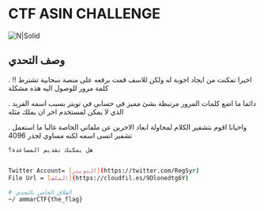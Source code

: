 # CTF ASIN CHALLENGE


![N|Solid](https://i.ibb.co/rttTfwZ/2022-09-21-235623.png)

## وصف التحدي

. اخيرا تمكنت من ايجاد اجوبة له ولكن للاسف قمت برفعه على منصة سحابية تشترط 
 !! كلمة مرور للوصول اليه هذه مشكلة 

. دائما ما اضع كلمات المرور مرتبطة بشئ مميز في حسابي في تويتر 
بسبب اسمه الفريد الذي لا يمكن لمستخدم اخر ان يملك مثله 

.  واحيانا اقوم بتشفير الكلام لمحاولة ابعاد الاخرين عن ملفاتي الخاصة
غالبا ما استعمل تشفير انسى اسمه لكنه مساوي لجذر 4096

```
هل يمكنك تقديم المساعدة؟
```


```sh

Twitter Account= [التويتر](https://twitter.com/RegSyr)
File Url = [الملف](https://cloudfil.es/9Dlonedtg6Y)

```

```sh
# الفلاق الخاص بالتحدي
~/ ammarCTF{the_flag}
```



